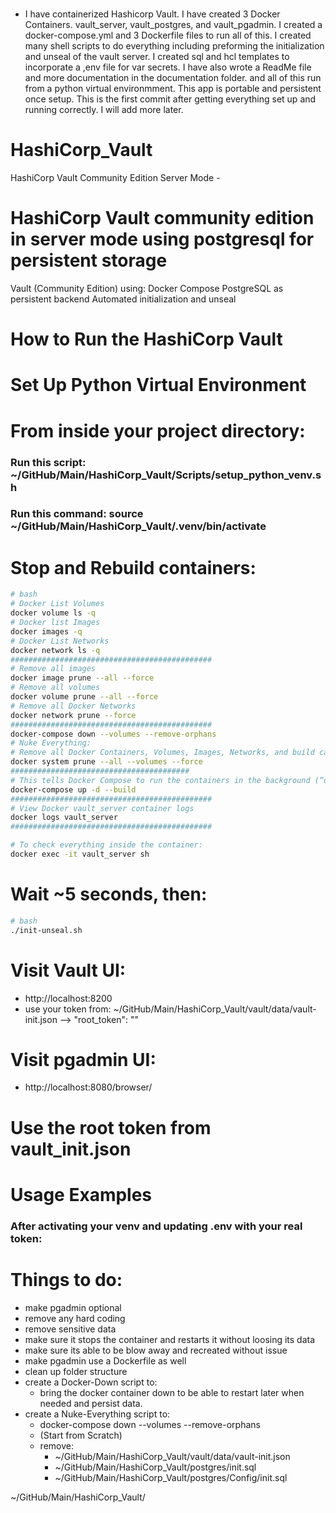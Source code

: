 # 
- I have containerized Hashicorp Vault. I have created 3 Docker Containers. vault_server, vault_postgres, and vault_pgadmin. I created a docker-compose.yml and 3 Dockerfile files to run all of this. I created many shell scripts to do everything including preforming  the initialization and unseal of the vault server. I created sql and hcl templates to incorporate a ,env file for var secrets. I have also wrote a ReadMe file and more documentation in the documentation folder. and all of this run from a python virtual environmment. This app is portable and persistent once setup. This is the first commit after getting everything set up and running correctly. I will add more later.

# HashiCorp_Vault
HashiCorp Vault Community Edition Server Mode - 

# HashiCorp Vault community edition in server mode using postgresql for persistent storage
Vault (Community Edition) using:
Docker Compose
PostgreSQL as persistent backend
Automated initialization and unseal

# How to Run the HashiCorp Vault

# Set Up Python Virtual Environment

# From inside your project directory:
### Run this script: ~/GitHub/Main/HashiCorp_Vault/Scripts/setup_python_venv.sh
### Run this command: source ~/GitHub/Main/HashiCorp_Vault/.venv/bin/activate

# Stop and Rebuild containers:
```bash
# bash
# Docker List Volumes
docker volume ls -q
# Docker list Images
docker images -q
# Docker List Networks
docker network ls -q
#############################################
# Remove all images
docker image prune --all --force
# Remove all volumes
docker volume prune --all --force
# Remove all Docker Networks
docker network prune --force 
#############################################
docker-compose down --volumes --remove-orphans
# Nuke Everything:
# Remove all Docker Containers, Volumes, Images, Networks, and build cache
docker system prune --all --volumes --force
########################################
# This tells Docker Compose to run the containers in the background (“detached mode”).
docker-compose up -d --build
#############################################
# View Docker vault_server container logs
docker logs vault_server
#############################################
```

```bash
# To check everything inside the container:
docker exec -it vault_server sh
```



# Wait ~5 seconds, then:
```bash
# bash
./init-unseal.sh
```

# Visit Vault UI:
- http://localhost:8200
- use your token from: ~/GitHub/Main/HashiCorp_Vault/vault/data/vault-init.json --> "root_token": ""

# Visit pgadmin UI:
- http://localhost:8080/browser/

# Use the root token from vault_init.json

# Usage Examples
### After activating your venv and updating .env with your real token:

# Things to do:
- make pgadmin optional 
- remove any hard coding
- remove sensitive data 
- make sure it stops the container and restarts it without loosing its data
- make sure its able to be blow away and recreated without issue
- make pgadmin use a Dockerfile as well
- clean up folder structure
- create a Docker-Down script to:
    - bring the docker container down to be able to restart later when needed and persist data.
- create a Nuke-Everything script to:
    - docker-compose down --volumes --remove-orphans
    - (Start from Scratch)
    - remove:  
        - ~/GitHub/Main/HashiCorp_Vault/vault/data/vault-init.json
        - ~/GitHub/Main/HashiCorp_Vault/postgres/init.sql
        - ~/GitHub/Main/HashiCorp_Vault/postgres/Config/init.sql

~/GitHub/Main/HashiCorp_Vault/

